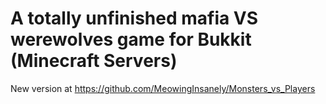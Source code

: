 # A totally unfinished mafia VS werewolves game for Bukkit (Minecraft Servers)
New version at https://github.com/MeowingInsanely/Monsters_vs_Players
